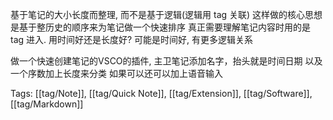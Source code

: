 基于笔记的大小长度而整理, 而不是基于逻辑(逻辑用 tag 关联) 这样做的核心思想是基于整历史的顺序来为笔记做一个快速排序 真正需要理解笔记内容时用的是 tag 进入. 用时间好还是长度好? 可能是时间好, 有更多逻辑关系

做一个快速创建笔记的VSCO的插件, 主卫笔记添加名字，抬头就是时间日期 以及一个序数加上长度来分类
如果可以还可以加上语音输入

Tags: [[tag/Note]], [[tag/Quick Note]], [[tag/Extension]], [[tag/Software]], [[tag/Markdown]]
